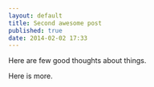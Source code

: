 ```yaml
---
layout: default
title: Second awesome post
published: true
date: 2014-02-02 17:33
---
```

Here are few good thoughts about things.
<!--more-->
Here is more.